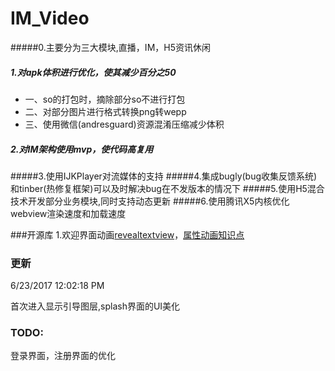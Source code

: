 # IM_Video
#####0.主要分为三大模块,直播，IM，H5资讯休闲
##### 1.对apk体积进行优化，使其减少百分之50 ####
-   一、so的打包时，摘除部分so不进行打包
-   二、对部分图片进行格式转换png转wepp
-   三、使用微信(andresguard)资源混淆压缩减少体积
##### 2.对IM架构使用mvp，使代码高复用 ####
#####3.使用IJKPlayer对流媒体的支持
#####4.集成bugly(bug收集反馈系统)和tinber(热修复框架)可以及时解决bug在不发版本的情况下
#####5.使用H5混合技术开发部分业务模块,同时支持动态更新
#####6.使用腾讯X5内核优化webview渲染速度和加载速度

###开源库
1.欢迎界面动画[revealtextview](https://github.com/ANPez/RevealTextView)，[属性动画知识点](http://www.jianshu.com/p/0f83fbe756aa)


### 更新 ###

6/23/2017 12:02:18 PM 

首次进入显示引导图层,splash界面的UI美化


### TODO: ###
登录界面，注册界面的优化
